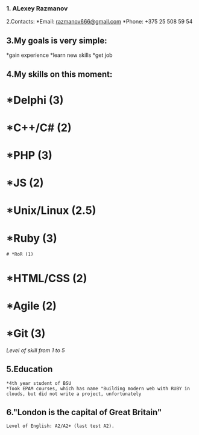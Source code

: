 ### 1. ALexey Razmanov
2.Contacts:
*Email: razmanov666@gmail.com
*Phone: +375 25 508 59 54
## 3.My goals is very simple:
*gain experience
*learn new skills
*get job
## 4.My skills on this moment:
# *Delphi (3)
# *C++/C# (2)
# *PHP (3)
# *JS (2)
# *Unix/Linux (2.5)
#   *Ruby (3)
    # *RoR (1)
 # *HTML/CSS (2)
# *Agile (2)
# *Git (3)

*Level of skill from 1 to 5*

## 5.Education
    *4th year student of BSU
    *Took EPAM courses, which has name "Building modern web with RUBY in clouds, but did not write a project, unfortunately
## 6."London is the capital of Great Britain"
    Level of English: A2/A2+ (last test A2).
